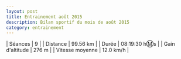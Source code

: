 ```yaml
---
layout: post
title: Entrainement août 2015
description: Bilan sportif du mois de août 2015
category: entrainement
---
```


| Séances          | 9              |
| Distance         | 99.56 km       |
| Durée            | 08:19:30 h:m:s |
| Gain d'altitude  | 276 m          |
| Vitesse moyenne  | 12.0 km/h      |
